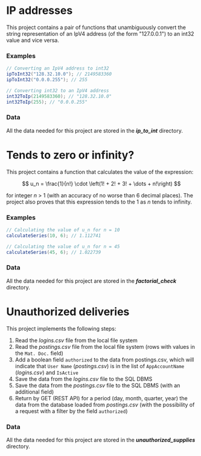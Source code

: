 # IP addresses

This project contains a pair of functions that unambiguously convert the string representation of an IpV4 address (of the form "127.0.0.1") to an int32 value and vice versa.

### Examples

```java
// Converting an IpV4 address to int32
ipToInt32("128.32.10.0"); // 2149583360
ipToInt32("0.0.0.255"); // 255

// Converting int32 to an IpV4 address
int32ToIp(2149583360); // "128.32.10.0"
int32ToIp(255); // "0.0.0.255"
```

### Data

All the data needed for this project are stored in the ***ip_to_int*** directory.

# Tends to zero or infinity?

This project contains a function that calculates the value of the expression:

$$
u_n = \frac{1}{n!} \cdot \left(1! + 2! + 3! + \dots + n!\right)
$$

for integer *n* > 1 (with an accuracy of no worse than 6 decimal places). The project also proves that this expression tends to the 1 as *n* tends to infinity.

### Examples

```java
// Calculating the value of u_n for n = 10
calculateSeries(10, 6); // 1.112741

// Calculating the value of u_n for n = 45
calculateSeries(45, 6); // 1.022739
```

### Data

All the data needed for this project are stored in the ***factorial_check*** directory.

# Unauthorized deliveries

This project implements the following steps:

1. Read the *logins.csv* file from the local file system
2. Read the *postings.csv* file from the local file system (rows with values in the `Mat. Doc.` field)
3. Add a boolean field `authorized` to the data from postings.csv, which will indicate that `User Name` (*postings.csv*) is in the list of `AppAccountName` (*logins.csv*) and `IsActive`
4. Save the data from the *logins.csv* file to the SQL DBMS
5. Save the data from the *postings.csv* file to the SQL DBMS (with an additional field)
6. Return by GET (REST API) for a period (day, month, quarter, year) the data from the database loaded from *postings.csv* (with the possibility of a request with a filter by the field `authorized`)

### Data

All the data needed for this project are stored in the ***unauthorized_supplies*** directory.
